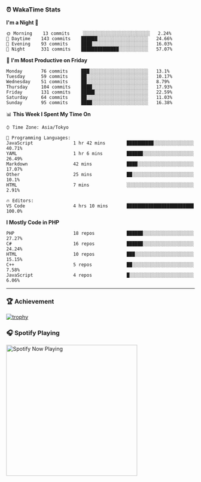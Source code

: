 ### ⏰ WakaTime Stats


<!--START_SECTION:waka-->
**I'm a Night 🦉** 

```text
🌞 Morning    13 commits     ░░░░░░░░░░░░░░░░░░░░░░░░░   2.24% 
🌆 Daytime    143 commits    ██████░░░░░░░░░░░░░░░░░░░   24.66% 
🌃 Evening    93 commits     ████░░░░░░░░░░░░░░░░░░░░░   16.03% 
🌙 Night      331 commits    ██████████████░░░░░░░░░░░   57.07%

```
📅 **I'm Most Productive on Friday** 

```text
Monday       76 commits     ███░░░░░░░░░░░░░░░░░░░░░░   13.1% 
Tuesday      59 commits     ██░░░░░░░░░░░░░░░░░░░░░░░   10.17% 
Wednesday    51 commits     ██░░░░░░░░░░░░░░░░░░░░░░░   8.79% 
Thursday     104 commits    ████░░░░░░░░░░░░░░░░░░░░░   17.93% 
Friday       131 commits    █████░░░░░░░░░░░░░░░░░░░░   22.59% 
Saturday     64 commits     ██░░░░░░░░░░░░░░░░░░░░░░░   11.03% 
Sunday       95 commits     ████░░░░░░░░░░░░░░░░░░░░░   16.38%

```


📊 **This Week I Spent My Time On** 

```text
⌚︎ Time Zone: Asia/Tokyo

💬 Programming Languages: 
JavaScript               1 hr 42 mins        ██████████░░░░░░░░░░░░░░░   40.71% 
YAML                     1 hr 6 mins         ██████░░░░░░░░░░░░░░░░░░░   26.49% 
Markdown                 42 mins             ████░░░░░░░░░░░░░░░░░░░░░   17.07% 
Other                    25 mins             ██░░░░░░░░░░░░░░░░░░░░░░░   10.1% 
HTML                     7 mins              ░░░░░░░░░░░░░░░░░░░░░░░░░   2.91%

🔥 Editors: 
VS Code                  4 hrs 10 mins       █████████████████████████   100.0%

```

**I Mostly Code in PHP** 

```text
PHP                      18 repos            ██████░░░░░░░░░░░░░░░░░░░   27.27% 
C#                       16 repos            ██████░░░░░░░░░░░░░░░░░░░   24.24% 
HTML                     10 repos            ███░░░░░░░░░░░░░░░░░░░░░░   15.15% 
C++                      5 repos             ██░░░░░░░░░░░░░░░░░░░░░░░   7.58% 
JavaScript               4 repos             █░░░░░░░░░░░░░░░░░░░░░░░░   6.06%

```



<!--END_SECTION:waka-->

---

### 🏆 Achievement

[![trophy](https://github-profile-trophy.vercel.app/?username=Slime-hatena&theme=flat&no-bg=true&no-frame=true&column=8)](https://github.com/ryo-ma/github-profile-trophy)

### 🎧 Spotify Playing

[<img src="https://spotify-now-playing-slime-hatena.vercel.app/api/spotify-playing" alt="Spotify Now Playing" width="350" />](https://open.spotify.com/user/slime_hatena)

<!--
**Slime-hatena/Slime-hatena** is a ✨ _special_ ✨ repository because its `README.md` (this file) appears on your GitHub profile.

Here are some ideas to get you started:

- 🔭 I’m currently working on ...
- 🌱 I’m currently learning ...
- 👯 I’m looking to collaborate on ...
- 🤔 I’m looking for help with ...
- 💬 Ask me about ...
- 📫 How to reach me: ...
- 😄 Pronouns: ...
- ⚡ Fun fact: ...
-->
